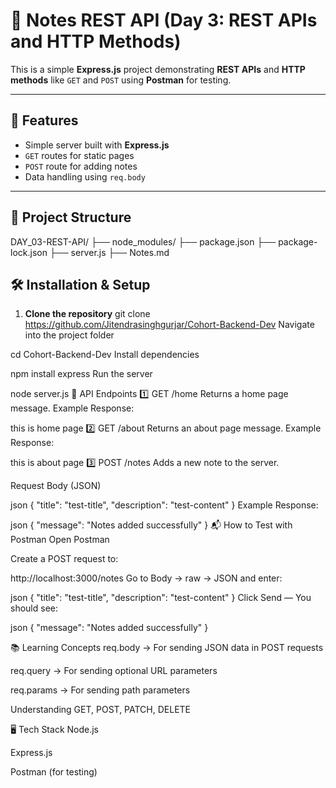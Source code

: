 # 📝 Notes REST API (Day 3: REST APIs and HTTP Methods)

This is a simple **Express.js** project demonstrating **REST APIs** and **HTTP methods** like `GET` and `POST` using **Postman** for testing.

---

## 🚀 Features
- Simple server built with **Express.js**
- `GET` routes for static pages
- `POST` route for adding notes
- Data handling using `req.body`

---

## 📂 Project Structure

DAY_03-REST-API/
├── node_modules/
├── package.json
├── package-lock.json
├── server.js
├── Notes.md

## 🛠️ Installation & Setup

1. **Clone the repository**
   git clone https://github.com/Jitendrasinghgurjar/Cohort-Backend-Dev
Navigate into the project folder

cd Cohort-Backend-Dev
Install dependencies

npm install express
Run the server


node server.js
📌 API Endpoints
1️⃣ GET /home
Returns a home page message.
Example Response:

this is home page
2️⃣ GET /about
Returns an about page message.
Example Response:

this is about page
3️⃣ POST /notes
Adds a new note to the server.

Request Body (JSON)

json
{
  "title": "test-title",
  "description": "test-content"
}
Example Response:

json
{
  "message": "Notes added successfully"
}
📬 How to Test with Postman
Open Postman

Create a POST request to:

http://localhost:3000/notes
Go to Body → raw → JSON and enter:

json
{
  "title": "test-title",
  "description": "test-content"
}
Click Send — You should see:

json
{
  "message": "Notes added successfully"
}

📚 Learning Concepts
req.body → For sending JSON data in POST requests

req.query → For sending optional URL parameters

req.params → For sending path parameters

Understanding GET, POST, PATCH, DELETE

🖥️ Tech Stack
Node.js

Express.js

Postman (for testing)


